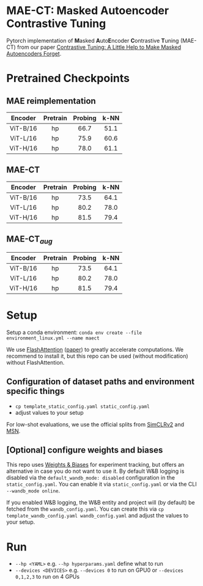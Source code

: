 # MAE-CT: Masked Autoencoder Contrastive Tuning

Pytorch implementation of **M**asked **A**uto**E**ncoder **C**ontrastive **T**uning (MAE-CT) 
from our paper [Contrastive Tuning: A Little Help to Make Masked Autoencoders Forget](https://arxiv.org/abs/2304.10520).


# Pretrained Checkpoints

## MAE reimplementation


|Encoder|Pretrain|Probing|k-NN|
|:---:|:---:|:---:|:---:|
|ViT-B/16|hp|66.7|51.1|
|ViT-L/16|hp|75.9|60.6|
|ViT-H/16|hp|78.0|61.1|


## MAE-CT

|Encoder|Pretrain|Probing|k-NN|
|:---:|:---:|:---:|:---:|
|ViT-B/16|hp|73.5|64.1|
|ViT-L/16|hp|80.2|78.0|
|ViT-H/16|hp|81.5|79.4|

## MAE-CT<sub>*aug*</sub>

|Encoder|Pretrain|Probing|k-NN|
|:---:|:---:|:---:|:---:|
|ViT-B/16|hp|73.5|64.1|
|ViT-L/16|hp|80.2|78.0|
|ViT-H/16|hp|81.5|79.4|




# Setup
Setup a conda environment: `conda env create --file environment_linux.yml --name maect`

We use [FlashAttention](https://github.com/HazyResearch/flash-attention)
([paper](https://arxiv.org/abs/2205.14135)) to greatly accelerate computations. 
We recommend to install it, but this repo can be used (without modification)
without FlashAttention.

## Configuration of dataset paths and environment specific things
- `cp template_static_config.yaml static_config.yaml`
- adjust values to your setup

For low-shot evaluations, we use the official splits from
[SimCLRv2](https://github.com/google-research/simclr/tree/master/imagenet_subsets)
and [MSN](https://github.com/facebookresearch/msn).

## [Optional] configure weights and biases
This repo uses [Weights & Biases](https://wandb.ai) for experiment tracking, but offers an alternative
in case you do not want to use it. By default W&B logging is disabled via the `default_wandb_mode: disabled`
configuration in the `static_config.yaml`. You can enable it via `static_config.yaml` 
or via the CLI `--wandb_mode online`. 

If you enabled W&B logging, the W&B entity and project will (by default) be fetched from the `wandb_config.yaml`.
You can create this via `cp template_wandb_config.yaml wandb_config.yaml` and adjust the values to your setup.

# Run

- `--hp <YAML>` e.g. `--hp hyperparams.yaml` define what to run
- `--devices <DEVICES>` e.g. `--devices 0` to run on GPU0 or `--devices 0,1,2,3` to run on 4 GPUs

